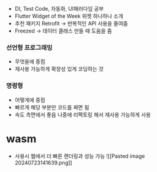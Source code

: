 - DI, Test Code, 자동화, UI패러다임 공부
- Flutter Widget of the Week 위젯 하나하나 소개
- 추천 패키지 Retrofit -> 반복적인 API 사용을 줄여줌
- Freezed -> 데이터 클래스 만들 때 도움을 줌

### 선언형 프로그래밍
- 무엇을에 중점
- 재사용 가능하게 확장성 있게 코딩하는 것



### 명령형
- 어떻게에 중점
- 빠르게 해당 부분만 코드를 짜면 됨
- 속도 측면에서 좋음 나중에 리팩토링 해서 재사용 가능하게 사용


# wasm 
- 사용시 웹에서 더 빠른 랜더링과 성능 가능
![[Pasted image 20240723141639.png]]